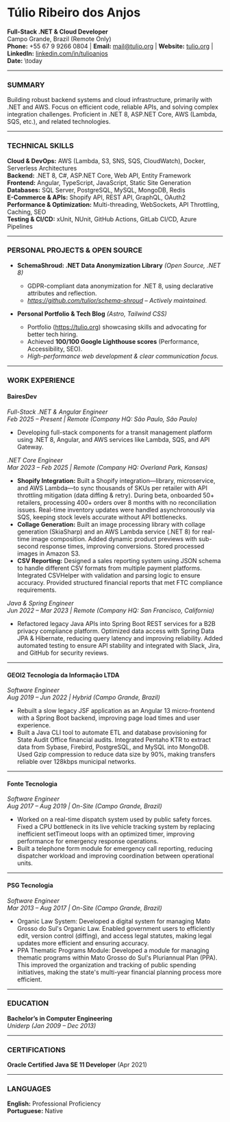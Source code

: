 # Túlio Ribeiro dos Anjos  
**Full-Stack .NET & Cloud Developer**  
Campo Grande, Brazil (Remote Only)  
**Phone:** +55 67 9 9266 0804 | **Email:** mail@tulio.org | **Website:** [tulio.org](https://tulio.org) | **LinkedIn:** [linkedin.com/in/tulioanjos](https://linkedin.com/in/tulioanjos)  
**Date:** \today  

---

### SUMMARY  
Building robust backend systems and cloud infrastructure, primarily with .NET and AWS.  Focus on efficient code, reliable APIs, and solving complex integration challenges. Proficient in .NET 8, ASP.NET Core, AWS (Lambda, SQS, etc.), and related technologies. 

---

### TECHNICAL SKILLS  
**Cloud & DevOps:** AWS (Lambda, S3, SNS, SQS, CloudWatch), Docker, Serverless Architectures  
**Backend:** .NET 8, C#, ASP.NET Core, Web API, Entity Framework  
**Frontend:** Angular, TypeScript, JavaScript, Static Site Generation  
**Databases:** SQL Server, PostgreSQL, MySQL, MongoDB, Redis  
**E-Commerce & APIs:** Shopify API, REST API, GraphQL, OAuth2  
**Performance & Optimization:** Multi-threading, WebSockets, API Throttling, Caching, SEO  
**Testing & CI/CD:** xUnit, NUnit, GitHub Actions, GitLab CI/CD, Azure Pipelines  

---

### PERSONAL PROJECTS & OPEN SOURCE

- **SchemaShroud: .NET Data Anonymization Library** *(Open Source, .NET 8)*
  - GDPR-compliant data anonymization for .NET 8, using declarative attributes and reflection.
  - *https://github.com/tulior/schema-shroud* *– Actively maintained.*

- **Personal Portfolio & Tech Blog** *(Astro, Tailwind CSS)*
  - Portfolio (https://tulio.org) showcasing skills and advocating for better tech hiring.
  - Achieved **100/100 Google Lighthouse scores** (Performance, Accessibility, SEO).
  - *High-performance web development & clear communication focus.*

---

### WORK EXPERIENCE  

#### **BairesDev**  
*Full-Stack .NET & Angular Engineer*  
*Feb 2025 – Present | Remote (Company HQ: São Paulo, São Paulo)*  
- Developing full-stack components for a transit management platform using .NET 8, Angular, and AWS services like Lambda, SQS, and API Gateway.

*.NET Core Engineer*  
*Mar 2023 – Feb 2025 | Remote (Company HQ: Overland Park, Kansas)*  
- **Shopify Integration:** Built a Shopify integration—library, microservice, and AWS Lambda—to sync thousands of SKUs per retailer with API throttling mitigation (data diffing & retry). During beta, onboarded 50+ retailers, processing 400+ orders over 8 months with no reconciliation issues. Real-time inventory updates were handled asynchronously via SQS, keeping stock levels accurate without API bottlenecks.  
- **Collage Generation:** Built an image processing library with collage generation (SkiaSharp) and an AWS Lambda service (.NET 8) for real-time image composition. Added dynamic product previews with sub-second response times, improving conversions. Stored processed images in Amazon S3.  
- **CSV Reporting:** Designed a sales reporting system using JSON schema to handle different CSV formats from multiple payment platforms. Integrated CSVHelper with validation and parsing logic to ensure accuracy. Provided structured financial reports that met FTC compliance requirements.  

*Java & Spring Engineer*  
*Jun 2022 – Mar 2023 | Remote (Company HQ: San Francisco, California)*  
- Refactored legacy Java APIs into Spring Boot REST services for a B2B privacy compliance platform. Optimized data access with Spring Data JPA & Hibernate, reducing query latency and improving reliability. Added automated testing to ensure API stability and integrated with Slack, Jira, and GitHub for security reviews.  

---

#### **GEOI2 Tecnologia da Informação LTDA**  
*Software Engineer*  
*Aug 2019 – Jun 2022 | Hybrid (Campo Grande, Brazil)*  
- Rebuilt a slow legacy JSF application as an Angular 13 micro-frontend with a Spring Boot backend, improving page load times and user experience.  
- Built a Java CLI tool to automate ETL and database provisioning for State Audit Office financial audits. Integrated Pentaho KTR to extract data from Sybase, Firebird, PostgreSQL, and MySQL into MongoDB. Used Gzip compression to reduce data size by 90%, making transfers reliable over 128kbps municipal networks.  

---

#### **Fonte Tecnologia**  
*Software Engineer*  
*Aug 2017 – Aug 2019 | On-Site (Campo Grande, Brazil)*  
- Worked on a real-time dispatch system used by public safety forces. Fixed a CPU bottleneck in its live vehicle tracking system by replacing inefficient setTimeout loops with an optimized timer, improving performance for emergency response operations.
- Built a telephone form module for emergency call reporting, reducing dispatcher workload and improving coordination between operational units.  

---

#### **PSG Tecnologia**  
*Software Engineer*  
*Mar 2013 – Aug 2017 | On-Site (Campo Grande, Brazil)*  
- Organic Law System: Developed a digital system for managing Mato Grosso do Sul's Organic Law. Enabled government users to efficiently edit, version control (diffing), and access legal statutes, making legal updates more efficient and ensuring accuracy.
- PPA Thematic Programs Module: Developed a module for managing thematic programs within Mato Grosso do Sul's Pluriannual Plan (PPA). This improved the organization and tracking of public spending initiatives, making the state's multi-year financial planning process more efficient.

---

### EDUCATION  
**Bachelor’s in Computer Engineering**  
*Uniderp (Jan 2009 – Dec 2013)*  

---

### CERTIFICATIONS  
**Oracle Certified Java SE 11 Developer** (Apr 2021)  

---

### LANGUAGES  
**English:** Professional Proficiency  
**Portuguese:** Native  

